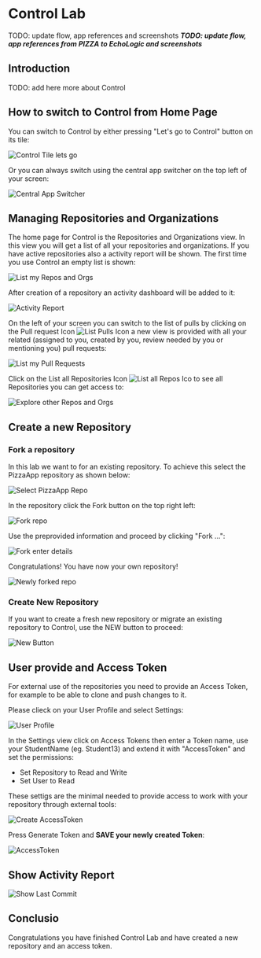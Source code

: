 # Control Lab

TODO: update flow, app references and screenshots
_**TODO: update flow, app references from PIZZA to EchoLogic and screenshots**_

## Introduction

TODO: add here more about Control

## How to switch to Control from Home Page

You can switch to Control by either pressing "Let's go to Control" button on its tile:

![Control Tile lets go](../introduction/media/Loop_switch_to_Control.png)

Or you can always switch using the central app switcher on the top left of your screen:

![Central App Switcher](../introduction/media/Loop_central_app_control.png)

## Managing Repositories and Organizations

The home page for Control is the Repositories and Organizations view. In this view you will get a list of all your repositories and organizations. If you have active repositories also a activity report will be shown. The first time you use Control an empty list is shown:

![List my Repos and Orgs](media/Control_List_Repo_and_Org.png)

After creation of a repository an activity dashboard will be added to it:

![Activity Report](media/Control_HomePage_ActivityReport.png)

On the left of your screen you can switch to the list of pulls by clicking on the Pull request Icon ![List Pulls Icon](media/Control_SidebarPull.png) a new view is provided with all your related (assigned to you, created by you, review needed by you or mentioning you) pull requests:

![List my Pull Requests](media/Control_List_Pulls.png)

Click on the List all Repositories Icon ![List all Repos Ico](media/Control_SidebarRepos.png) to see all Repositories you can get access to:

![Explore other Repos and Orgs](media/Control_List_Explore_Repo_orgs_etc.png)

## Create a new Repository

### Fork a repository

In this lab we want to for an existing repository. To achieve this select the PizzaApp repository as shown below:

![Select PizzaApp Repo](media/Control_SelectPizzaAppRepo.png)

In the repository click the Fork button on the top right left:

![Fork repo](media/Control_Fork.png)

Use the preprovided information and proceed by clicking "Fork ...":

![Fork enter details](media/Control_Fork_Detail.png)

Congratulations! You have now your own repository!

![Newly forked repo](media/Control_NewForkedRepo.png)

### Create New Repository

If you want to create a fresh new repository or migrate an existing repository to Control, use the NEW button to proceed:

![New Button](media/Control_New_Button.png)

## User provide and Access Token

For external use of the repositories you need to provide an Access Token, for example to be able to clone and push changes to it.

Please clieck on your User Profile and select Settings:

![User Profile](media/Control_UserProfile.png)

In the Settings view click on Access Tokens then enter a Token name, use your StudentName (eg. Student13) and extend it with "AccessToken" and set the permissions:

- Set Repository to Read and Write
- Set User to Read

These settigs are the minimal needed to provide access to work with your repository through external tools:

![Create AccessToken](media/Control_Create_AccessToken.png)

Press Generate Token and **SAVE your newly created Token**:

![AccessToken](media/Control_Accesstoken.png)

## Show Activity Report

![Show Last Commit](media/CONTROL_ShowLastCommit.png)

## Conclusio

Congratulations you have finished Control Lab and have created a new repository and an access token.
